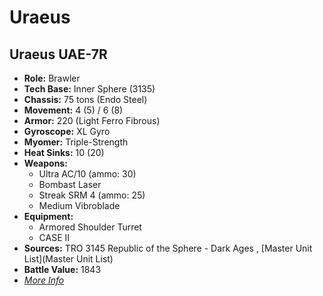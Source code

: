 # Uraeus 

## Uraeus UAE-7R 

- **Role:** Brawler 
- **Tech Base:** Inner Sphere (3135) 
- **Chassis:** 75 tons (Endo Steel) 
- **Movement:** 4 (5) / 6 (8) 
- **Armor:** 220 (Light Ferro Fibrous) 
- **Gyroscope:** XL Gyro 
- **Myomer:** Triple-Strength 
- **Heat Sinks:** 10 (20) 
- **Weapons:** 
  - Ultra AC/10 (ammo: 30) 
  - Bombast Laser 
  - Streak SRM 4 (ammo: 25) 
  - Medium Vibroblade 
- **Equipment:** 
  - Armored Shoulder Turret 
  - CASE II 
- **Sources:** TRO 3145 Republic of the Sphere - Dark Ages , [Master Unit List](Master Unit List) 
- **Battle Value:** 1843 
- [*More Info*](uraeus/uraeus_uae-7r.md) 

